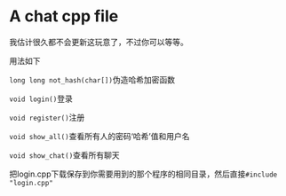 # A chat cpp file
我估计很久都不会更新这玩意了，不过你可以等等。

用法如下

`long long not_hash(char[])`伪造哈希加密函数

`void login()`登录

`void register()`注册

`void show_all()`查看所有人的密码‘哈希’值和用户名

`void show_chat()`查看所有聊天

把login.cpp下载保存到你需要用到的那个程序的相同目录，然后直接`#include "login.cpp"`
